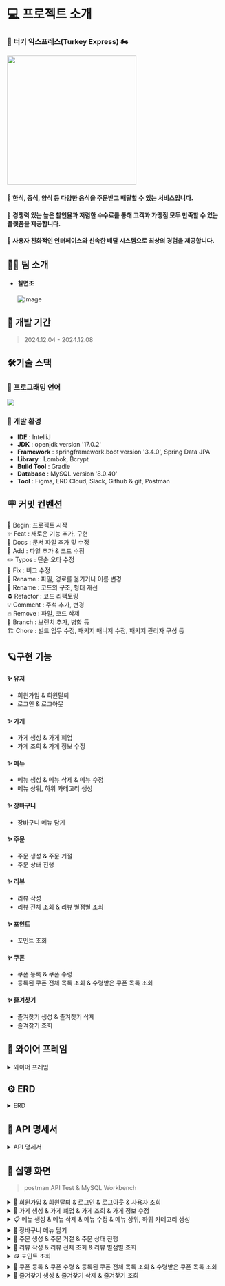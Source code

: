 # 💻 프로젝트 소개

### 🦃 터키 익스프레스(Turkey Express) 🏍️

<img src="https://github.com/user-attachments/assets/a22aa384-85fa-4bed-80bf-4ee09e412e12" width="300" height="300"/>

#### 🚩 한식, 중식, 양식 등 다양한 음식을 주문받고 배달할 수 있는 서비스입니다.

#### 🚩 경쟁력 있는 높은 할인율과 저렴한 수수료를 통해 고객과 가맹점 모두 만족할 수 있는 플랫폼을 제공합니다.

#### 🚩 사용자 친화적인 인터페이스와 신속한 배달 시스템으로 최상의 경험을 제공합니다.

## 👨‍💻 팀 소개

- #### **칠면조** <br>
  ![image](https://github.com/user-attachments/assets/ea82499e-8acc-41fd-953b-269ef66425ad)
  <br>

## 🚀 개발 기간

> 2024.12.04 - 2024.12.08

## 🛠️기술 스택

### 🌱 프로그래밍 언어

<img src="https://img.shields.io/badge/java-007396?style=for-the-badge&logo=java&logoColor=white">

### 🌱 개발 환경

- **IDE** : IntelliJ
- **JDK** : openjdk version '17.0.2'
- **Framework** : springframework.boot version '3.4.0', Spring Data JPA
- **Library** : Lombok, Bcrypt
- **Build Tool** : Gradle
- **Database** : MySQL version '8.0.40'
- **Tool** : Figma, ERD Cloud, Slack, Github & git, Postman

## 🪧 커밋 컨벤션

🎉 Begin: 프로젝트 시작 <br>
✨ Feat : 새로운 기능 추가, 구현<br>
📝 Docs : 문서 파일 추가 및 수정<br>
🔧 Add :  파일 추가 & 코드 수정<br>
✏️ Typos : 단순 오타 수정<br>
🐛 Fix : 버그 수정<br>
🚚 Rename : 파일, 경로를 옮기거나 이름 변경<br>
🎨 Rename : 코드의 구조, 형태 개선<br>
♻️ Refactor : 코드 리팩토링<br>
💡 Comment : 주석 추가, 변경<br>
🔥 Remove : 파일, 코드 삭제<br>
🔀 Branch : 브랜치 추가, 병합 등<br>
🏗️ Chore : 빌드 업무 수정, 패키지 매니저 수정, 패키지 관리자 구성 등

## 🪐구현 기능

#### **✨ 유저**

* 회원가입 & 회원탈퇴
* 로그인 & 로그아웃

#### **✨ 가게**

* 가게 생성 & 가게 폐업
* 가게 조회 & 가게 정보 수정

#### **✨ 메뉴**

* 메뉴 생성 & 메뉴 삭제 & 메뉴 수정
* 메뉴 상위, 하위 카테고리 생성

#### **✨ 장바구니**

* 장바구니 메뉴 담기

#### **✨ 주문**

* 주문 생성 & 주문 거절
* 주문 상태 진행

#### **✨ 리뷰**

* 리뷰 작성
* 리뷰 전체 조회 & 리뷰 별점별 조회

#### **✨ 포인트**

* 포인트 조회

#### **✨ 쿠폰**

* 쿠폰 등록 & 쿠폰 수령
* 등록된 쿠폰 전체 목록 조회 & 수령받은 쿠폰 목록 조회

#### **✨ 즐겨찾기**

* 즐겨찾기 생성 & 즐겨찾기 삭제
* 즐겨찾기 조회

## 📅 와이어 프레임

<details>
<summary>와이어 프레임</summary>

- [Figma link](https://www.figma.com/design/iPLA5Mw1McTpW8hXIc9AuX/%EC%95%84%EC%9B%83%EC%86%8C%EC%8B%B1-%ED%94%84%EB%A1%9C%EC%A0%9D%ED%8A%B8?node-id=0-1&node-type=canvas)

![image](https://github.com/user-attachments/assets/8de36934-4330-4922-a0c1-6706e6e357d2)

</details>

## ⚙️ ERD

<details>
<summary>ERD</summary>

- [ERD Cloud link](https://www.erdcloud.com/d/xavpoBJBtggtCNT82)

![image](https://github.com/user-attachments/assets/4211cd40-fcf1-407f-ac41-f06a7ce39745)
</details>

## 📑 API 명세서

<details>
<summary>API 명세서</summary>

- 유저
  ![image](https://github.com/user-attachments/assets/d7da0962-ba32-4817-ad7c-729c8692317e)

- 가게
  ![image](https://github.com/user-attachments/assets/cded170f-5e44-4f80-ab76-030f7fc67711)
  ![image](https://github.com/user-attachments/assets/dfe5cff9-e364-4efa-80e3-b504e841491c)

- 메뉴
  ![image](https://github.com/user-attachments/assets/dbdc8822-7603-4ee1-9256-f3d5cbd9c9bf)

- 주문
  ![image](https://github.com/user-attachments/assets/d871d9e5-e4ca-428a-a97d-b38dd8533a7c)

- 리뷰
  ![image](https://github.com/user-attachments/assets/89f9e067-96ab-4fdd-bea9-2af0b116ebd8)

- 장바구니
  ![image](https://github.com/user-attachments/assets/2856e863-7056-45f0-9b1d-a9f6cfeec719)

- 포인트
  ![image](https://github.com/user-attachments/assets/54216811-aab6-4d39-b5d8-e73d88104d71)

- 쿠폰
  ![image](https://github.com/user-attachments/assets/a961fa62-9b6e-4e27-8330-ce3a6c0d1641)
  ![image](https://github.com/user-attachments/assets/f519ca31-169a-4dae-83e8-31e8f115ce81)

- 즐겨찾기
  ![image](https://github.com/user-attachments/assets/b782924b-d705-4bf6-8a68-cd4bb7f36181)

</details>

## 🌟 실행 화면

> postman API Test & MySQL Workbench
<details>
<summary>🙋 회원가입 & 회원탈퇴 & 로그인 & 로그아웃 & 사용자 조회</summary>

#### ⭐ 회원가입

- 고객
  ![회원가입 API - 고객](https://github.com/user-attachments/assets/7479a359-338d-4db2-8a7f-5da42e280b21)
- 관리자
  ![회원가입 API - 관리자](https://github.com/user-attachments/assets/193b000f-dff0-4ef8-964b-4827201fa93b)
- 사장
  ![회원가입 - 사장](https://github.com/user-attachments/assets/b5a1246e-0051-4cdb-8b5c-6f9c7aad56b1)
- DB 조회
  ![user 조회](https://github.com/user-attachments/assets/f5c20fe1-8328-4d58-b26a-9cf4a49af410)

#### ⭐ 로그인

![로그인 API - 고객](https://github.com/user-attachments/assets/912bed38-9837-454d-b66c-ad8620eae4df)

#### ⭐ 로그아웃

![image](https://github.com/user-attachments/assets/24df9a30-2e7a-40bb-a63e-8426521e6568)

#### ⭐ 회원탈퇴

![image](https://github.com/user-attachments/assets/2f489886-95cc-4cba-911d-cf90f0b0bc59)

- 회원탈퇴 전 DB 조회
  ![image](https://github.com/user-attachments/assets/a8438067-9b58-4950-bcd1-ff2bac0f2da3)
  <br><br>
- 회원탈퇴 후 DB 조회
  ![image](https://github.com/user-attachments/assets/b752bf4b-519a-4e3f-ba14-24fdd4e4502c)

#### ⭐ 사용자 단건 조회

![image](https://github.com/user-attachments/assets/0c218536-d444-4158-9570-1c54aff8177c)
</details>

<details>
<summary>🏪 가게 생성 & 가게 폐업 & 가게 조회 & 가게 정보 수정</summary>

#### ⭐ 가게 생성

![가게 생성](https://github.com/user-attachments/assets/f4231314-fe7c-4029-8fb7-e56187d41f3b)

- DB 조회
  ![image](https://github.com/user-attachments/assets/3e7a6a8d-5396-4275-84b2-f23d2fe15047)

#### ⭐ 가게 폐업

- DB 조회

#### ⭐ 가게 조회

- 가게 전체 조회
  ![가게 전체 조회](https://github.com/user-attachments/assets/730d9d42-7e2e-4cd0-bd75-5b493a7aac35)

- 가게 단건 조회 & 메뉴 조회
  ![image](https://github.com/user-attachments/assets/8072ad0e-82c4-404d-aa7f-8782d20048f7)

#### ⭐ 가게 정보 수정

![가게 수정](https://github.com/user-attachments/assets/9efe01c9-ca89-4d3f-a268-d31c2e74aa8b)

- DB 조회
  ![image](https://github.com/user-attachments/assets/3d5d5bca-8a23-47a8-b34c-92df7c27228e)

</details>

<details>
<summary>📋 메뉴 생성 & 메뉴 삭제 & 메뉴 수정 & 메뉴 상위, 하위 카테고리 생성</summary>

#### ⭐ 메뉴 생성

![image](https://github.com/user-attachments/assets/98e1bd96-64f6-41d8-b8d9-5c17cc1174b2)

- DB 조회
  ![image](https://github.com/user-attachments/assets/4745950f-293a-4a25-b162-f8e998405112)

#### ⭐ 메뉴 수정

![image](https://github.com/user-attachments/assets/10075dec-2390-426e-9207-5048d132ba69)

- DB 조회
  ![image](https://github.com/user-attachments/assets/4d5d3484-c283-4627-9928-fcf9a5359413)

#### ⭐ 메뉴 삭제

![image](https://github.com/user-attachments/assets/860e7d02-8d80-48a2-8659-3801eaf0774d)

#### ⭐ 메뉴 옵션 : 상위 카테고리 생성

![image](https://github.com/user-attachments/assets/6280db19-cc1f-40dc-8a07-a494cf8774e3)

- DB 조회
  ![image](https://github.com/user-attachments/assets/97a0122e-3d1e-4b00-a178-01d90562a227)

#### ⭐ 메뉴 옵션 : 하위 카테고리 생성

![image](https://github.com/user-attachments/assets/fffcdf70-3699-403d-9fb2-b9f5657a25aa)

- DB 조회
  ![image](https://github.com/user-attachments/assets/cb7447a2-b03f-4a6d-b876-8f951232ab23)

</details>

<details>
<summary>🛒 장바구니 메뉴 담기</summary>

#### ⭐

</details>

<details>
<summary>📱 주문 생성 & 주문 거절 & 주문 상태 진행</summary>

#### ⭐

</details>

<details>
<summary>💬 리뷰 작성 & 리뷰 전체 조회 & 리뷰 별점별 조회</summary>

#### ⭐

</details>

<details>
<summary>🪙 포인트 조회</summary>

#### ⭐

</details>

<details>
<summary>🎫 쿠폰 등록 & 쿠폰 수령 & 등록된 쿠폰 전체 목록 조회 & 수령받은 쿠폰 목록 조회</summary>

#### ⭐

</details>

<details>
<summary>🩵 즐겨찾기 생성 & 즐겨찾기 삭제 & 즐겨찾기 조회</summary>

#### ⭐

</details>





